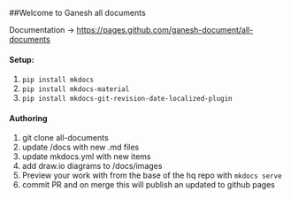 ##Welcome to Ganesh all documents

Documentation -> https://pages.github.com/ganesh-document/all-documents

#### Setup:
1. `pip install mkdocs`
2. `pip install mkdocs-material`
3. `pip install mkdocs-git-revision-date-localized-plugin`

#### Authoring ####
1. git clone all-documents
2. update /docs with new .md files
3. update mkdocs.yml with new items
4. add draw.io diagrams to /docs/images
5. Preview your work with from the base of the hq repo with `mkdocs serve`
6. commit PR and on merge this will publish an updated to github pages 


